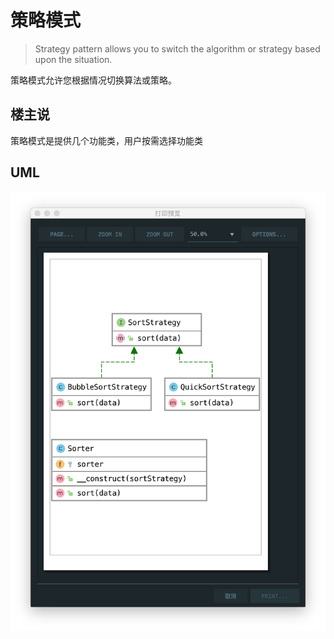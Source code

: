 # 策略模式

> Strategy pattern allows you to switch the algorithm or strategy based upon the situation.

策略模式允许您根据情况切换算法或策略。

## 楼主说

策略模式是提供几个功能类，用户按需选择功能类

## UML

![](./uml.png)